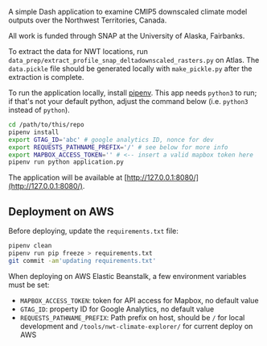A simple Dash application to examine CMIP5 downscaled climate model outputs over the Northwest Territories, Canada.

All work is funded through SNAP at the University of Alaska, Fairbanks.

To extract the data for NWT locations, run `data_prep/extract_profile_snap_deltadownscaled_rasters.py` on Atlas. The `data.pickle` file should be generated locally with `make_pickle.py` after the extraction is complete.

To run the application locally, install [pipenv](https://pipenv.readthedocs.io/en/latest/).  This app needs `python3` to run; if that's not your default python, adjust the command below (i.e. `python3` instead of `python`).

```bash
cd /path/to/this/repo
pipenv install
export GTAG_ID='abc' # google analytics ID, nonce for dev
export REQUESTS_PATHNAME_PREFIX='/' # see below for more info
export MAPBOX_ACCESS_TOKEN='' # <-- insert a valid mapbox token here
pipenv run python application.py
```

The application will be available at [http://127.0.0.1:8080/](http://127.0.0.1:8080/).

## Deployment on AWS

Before deploying, update the `requirements.txt` file:

```sh
pipenv clean
pipenv run pip freeze > requirements.txt
git commit -am'updating requirements.txt'
```

When deploying on AWS Elastic Beanstalk, a few environment variables must be set:

 * `MAPBOX_ACCESS_TOKEN`: token for API access for Mapbox, no default value
 * `GTAG_ID`: property ID for Google Analytics, no default value
 * `REQUESTS_PATHNAME_PREFIX`: Path prefix on host, should be `/` for local development and `/tools/nwt-climate-explorer/` for current deploy on AWS

